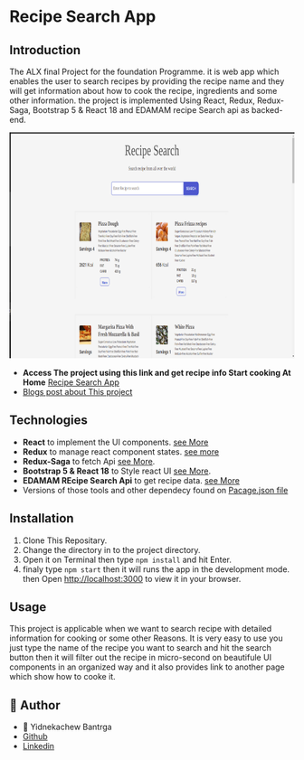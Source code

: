 # Recipe Search App

## Introduction

<p> The ALX final Project for the foundation Programme. it is web app which enables the user to search recipes by providing the recipe name and they will get information about how to cook the recipe, ingredients and some other information. the project is implemented Using React, Redux, Redux-Saga, Bootstrap 5 & React 18 and EDAMAM recipe Search api as backed-end. 
</p>

<img src="https://github.com/Yidne21/RecipeSearch/blob/master/screenShot/RecipeSearch.png" width="100%" height="400px"/>

- **Access The project using this link and get recipe info Start cooking At Home** [Recipe Search App](https://master--sunny-biscochitos-797179.netlify.app/)
- [Blogs post about This project](https://medium.com/@mekuyidnedawit/how-i-build-a-recipe-search-app-using-react-redux-and-edamam-api-81d874cde79c)




## Technologies
- **React** to implement the UI components. [see More](https://reactjs.org/)
- **Redux** to manage react component states. [see more](https://redux.js.org/)
- **Redux-Saga** to fetch Api [see More](https://redux-saga.js.org/).
- **Bootstrap 5 & React 18** to Style react UI [see More](https://mdbootstrap.com/docs/react/).
- **EDAMAM REcipe Search Api** to get recipe data. [see More](https://developer.edamam.com/edamam-docs-recipe-api)
- Versions of those tools and other dependecy found on [Pacage.json file](https://github.com/Yidne21/AddisSoftwareTestProject/blob/master/package.json)

##  Installation
1. Clone This Repositary. 
2. Change the directory in to the project directory.
3. Open it on Terminal then type `npm install` and hit Enter.
4. finaly type `npm start` then it will runs the app in the development mode. then Open [http://localhost:3000](http://localhost:3000) to view it in your browser.


## Usage

This project is applicable when we want to search recipe with detailed information for cooking or some other Reasons. It is very easy to use you just type the name of the recipe you want to search and hit the search button then it will filter out the recipe in micro-second on beautifule UI components in an organized way and it also provides link to another page which show how to cooke it.

##  :pencil: **Author**
- :man: Yidnekachew Bantrga
- [Github](https://github.com/Yidne21)
- [Linkedin](https://www.linkedin.com/in/yidnekachew-bantrga-801376234/)
